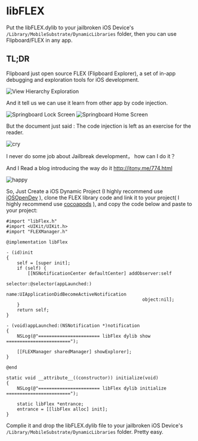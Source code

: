 libFLEX
========

Put the libFLEX.dylib to your jailbroken iOS Device's `/Library/MobileSubstrate/DynamicLibraries` folder, then you can use Flipboard/FLEX in any app.


## TL;DR


Flipboard just open source FLEX (Flipboard Explorer), a set of in-app debugging and exploration tools for iOS development. 

![View Hierarchy Exploration](http://engineering.flipboard.com/assets/flex/basic-view-exploration.gif)


 And it tell us we can use it learn from other app by code injection. 

![Springboard Lock Screen](http://engineering.flipboard.com/assets/flex/flex-readme-reverse-1.png) ![Springboard Home Screen](http://engineering.flipboard.com/assets/flex/flex-readme-reverse-2.png)


But the document just said : The code injection is left as an exercise for the reader.

![cry](http://pic.sc.chinaz.com/Files/pic/faces/2301/33.gif)

I never do some job about Jailbreak development， how can I do it？

And I Read a blog introducing the way do it <http://itony.me/774.html>

![happy](http://img5.douban.com/lpic/s10299848.jpg)

So, Just Create a iOS Dynamic Project (I highly recommend use [iOSOpenDev](http://www.iosopendev.com/) ), clone the FLEX library code and link it to your project( I highly recommend use [cocoapods](http://cocoapods.org/) ), and copy the code below and paste to your project:

```objc
#import "libFlex.h"
#import <UIKit/UIKit.h>
#import "FLEXManager.h"
 
@implementation libFlex
 
- (id)init
{
    self = [super init];
    if (self) {
        [[NSNotificationCenter defaultCenter] addObserver:self
                                                 selector:@selector(appLaunched:)
                                                     name:UIApplicationDidBecomeActiveNotification
                                                   object:nil];
    }
    return self;
}
 
- (void)appLaunched:(NSNotification *)notification
{
    NSLog(@"======================= libFlex dylib show ========================");
    
    [[FLEXManager sharedManager] showExplorer];
}
 
@end
 
static void __attribute__((constructor)) initialize(void)
{
    NSLog(@"======================= libFlex dylib initialize ========================");
    
    static libFlex *entrance;
    entrance = [[libFlex alloc] init];
}
```


Complie it and drop the libFLEX.dylib file to your jailbroken iOS Device's `/Library/MobileSubstrate/DynamicLibraries` folder. Pretty easy.





